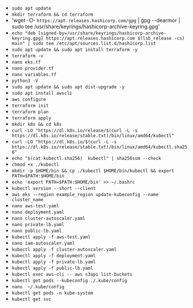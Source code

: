 - `sudo apt update` 
- `mkdir terraform && cd terraform` 
- 'wget -O- `https://apt.releases.hashicorp.com/gpg` | gpg --dearmor | sudo tee /usr/share/keyrings/hashicorp-archive-keyring.gpg'
- `echo "deb [signed-by=/usr/share/keyrings/hashicorp-archive-keyring.gpg] https://apt.releases.hashicorp.com $(lsb_release -cs) main" | sudo tee /etc/apt/sources.list.d/hashicorp.list` 
- `sudo apt update && sudo apt install terraform -y`
- `terraform -v`
- `nano eks.tf` 
- `nano provider.tf` 
- `nano variables.tf` 
- `python3 -V`
- `sudo apt update && sudo apt dist-upgrade -y` 
- `sudo apt install awscli` 
- `aws configure` 
- `terraform init` 
- `terraform plan` 
- `terraform apply` 
- `mkdir k8s && cd k8s` 
- `curl -LO "https://dl.k8s.io/release/$(curl -L -s https://dl.k8s.io/release/stable.txt)/bin/linux/amd64/kubectl"` 
- `curl -LO "https://dl.k8s.io/$(curl -L -s https://dl.k8s.io/release/stable.txt)/bin/linux/amd64/kubectl.sha256"` 
- `echo "$(cat kubectl.sha256)  kubectl" | sha256sum --check`
- `chmod +x ./kubectl` 
- `mkdir -p $HOME/bin && cp ./kubectl $HOME/bin/kubectl && export PATH=$PATH:$HOME/bin`
- `echo 'export PATH=$PATH:$HOME/bin' >> ~/.bashrc`
- `kubectl version --short --client` 
- `aws eks --region example_region update-kubeconfig --name cluster_name` 
- `nano aws-test.yaml` 
- `nano deployment.yaml` 
-  `nano cluster-autoscaler.yaml` 
-  `nano private-lb.yaml` 
-  `nano public-lb.yaml` 
-  `kubectl apply -f aws-test.yaml` 
-  `nano iam-autoscaler.yaml` 
-  `kubectl apply -f cluster-autoscaler.yaml` 
-  `kubectl apply -f deployment.yaml` 
-  `kubectl apply -f private-lb.yaml` 
-  `kubectl apply -f public-lb.yaml` 
-  `kubectl exec aws-cli -- aws s3api list-buckets` 
- `kubectl get pods --kubeconfig ./.kube/config` 
- `nano  ~/.kube/config` 
- `kubectl get pods -n kube-system` 
- `kubectl get svc` 
